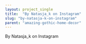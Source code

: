 ```yaml
---
layout: project_single
title:  "By Natasja_k on Instagram"
slug: "by-natasja-k-on-instagram"
parent: "amazing-gothic-home-decor"
---
```

By Natasja_k on Instagram